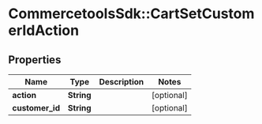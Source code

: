 # CommercetoolsSdk::CartSetCustomerIdAction

## Properties
Name | Type | Description | Notes
------------ | ------------- | ------------- | -------------
**action** | **String** |  | [optional] 
**customer_id** | **String** |  | [optional] 

